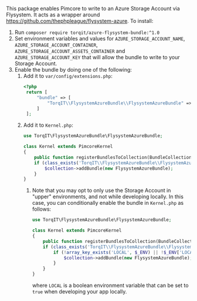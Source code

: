 This package enables Pimcore to write to an Azure Storage Account via Flysystem. It acts as a wrapper around https://github.com/thephpleague/flysystem-azure. To install:

1. Run `composer require torqit/azure-flysystem-bundle:^1.0`
2. Set environment variables and values for `AZURE_STORAGE_ACCOUNT_NAME`, `AZURE_STORAGE_ACCOUNT_CONTAINER`, `AZURE_STORAGE_ACCOUNT_ASSETS_CONTAINER` and `AZURE_STORAGE_ACCOUNT_KEY` that will allow the bundle to write to your Storage Account.
3. Enable the bundle by doing one of the following:
    1. Add it to `var/config/extensions.php`:
       ```php
       <?php
        return [
            "bundle" => [
                "TorqIT\\FlysystemAzureBundle\\FlysystemAzureBundle" => TRUE,
            ]
        ];
       ```
    2. Add it to `Kernel.php`:
        ```php
        use TorqIT\FlysystemAzureBundle\FlysystemAzureBundle;

        class Kernel extends PimcoreKernel
        {
            public function registerBundlesToCollection(BundleCollection $collection)
            if (class_exists('TorqIT\\FlysystemAzureBundle\\FlysystemAzureBundle')) {
                $collection->addBundle(new FlysystemAzureBundle);
            }
        }
        ```
        1. Note that you may opt to only use the Storage Account in "upper" environments, and not while developing
           locally. In this case, you can conditionally enable the bundle in `Kernel.php` as follows:
            ```php
            use TorqIT\FlysystemAzureBundle\FlysystemAzureBundle;

            class Kernel extends PimcoreKernel
            {
                public function registerBundlesToCollection(BundleCollection $collection)
                if (class_exists('TorqIT\\FlysystemAzureBundle\\FlysystemAzureBundle')) {
                    if (!array_key_exists('LOCAL', $_ENV) || !$_ENV['LOCAL']) {
                        $collection->addBundle(new FlysystemAzureBundle);
                    }
                }
            }
            ```
           where `LOCAL` is a boolean environment variable that can be set to `true` when developing your app locally.